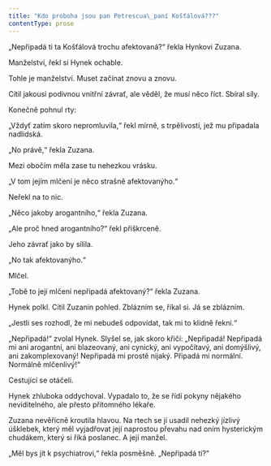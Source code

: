 ```yaml
---
title: "Kdo proboha jsou pan Petrescua\_paní Košťálová???"
contentType: prose
---
```


„Nepřipadá ti ta Košťálová trochu afektovaná?“ řekla Hynkovi Zuzana.

Manželství, řekl si Hynek ochable.

Tohle je manželství. Muset začínat znovu a znovu.

Cítil jakousi podivnou vnitřní závrať, ale věděl, že musí něco říct. Sbíral síly.

Konečně pohnul rty:

„Vždyť zatím skoro nepromluvila,“ řekl mírně, s trpělivostí, jež mu připadala nadlidská.

„No právě,“ řekla Zuzana.

Mezi obočím měla zase tu nehezkou vrásku.

„V tom jejím mlčení je něco strašně afektovanýho.“

Neřekl na to nic.

„Něco jakoby arogantního,“ řekla Zuzana.

„Ale proč hned arogantního?“ řekl přiškrceně.

Jeho závrať jako by sílila.

„No tak afektovanýho.“

Mlčel.

„Tobě to její mlčení nepřipadá afektovaný?“ řekla Zuzana.

Hynek polkl. Cítil Zuzanin pohled. Zblázním se, říkal si. Já se zblázním.

„Jestli ses rozhodl, že mi nebudeš odpovídat, tak mi to klidně řekni.“

„Nepřipadá!“ zvolal Hynek. Slyšel se, jak skoro křičí: „Nepřipadá! Nepřipadá mi ani arogantní, ani blazeovaný, ani cynický, ani vypočítavý, ani domýšlivý, ani zakomplexovaný! Nepřipadá mi prostě nijaký. Připadá mi normální. Normálně mlčenlivý!“

Cestující se otáčeli.

Hynek zhluboka oddychoval. Vypadalo to, že se řídí pokyny nějakého neviditelného, ale přesto přítomného lékaře.

Zuzana nevěřícně kroutila hlavou. Na rtech se jí usadil nehezký jízlivý úšklebek, který měl vyjadřovat její naprostou převahu nad oním hysterickým chudákem, který si říká poslanec. A její manžel.

„Měl bys jít k psychiatrovi,“ řekla posměšně. „Nepřipadá ti?“
